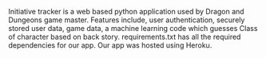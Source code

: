Initiative tracker is a web based python application used by Dragon and Dungeons game master.
Features include, user authentication, securely stored user data, game data, a machine learning code which guesses Class of character based on back story. 
requirements.txt has all the required dependencies for our app.
Our app was hosted using Heroku.
